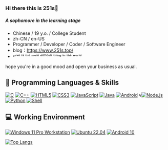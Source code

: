 ### Hi there this is 251s👋

##### A sophomore in the learning stage

- Chinese / 19 y.o. / College Student
- zh-CN / en-US 
- Programmer / Developer / Coder / Software Engineer
- blog：https://www.251s.top/
- ᴸᵒᵛᵉ ⁱˢ ᵗʰᵉ ᵐᵒˢᵗ ᵈⁱᶠᶠⁱᶜᵘˡᵗ ᵗʰⁱⁿᵍ ⁱⁿ ᵗʰᵉ ʷᵒʳˡᵈ

hope you're in a good mood and open your business as usual.

## 🌱 Programming Languages & Skills

[![C](https://camo.githubusercontent.com/e12a27ee963e840d47cec2ac5ce906440402e544236678553c0df03eb055e1fc/68747470733a2f2f696d672e736869656c64732e696f2f62616467652f2d432d6138623963633f7374796c653d666c61742d737175617265266c6f676f3d43266c6f676f436f6c6f723d666666)](https://camo.githubusercontent.com/e12a27ee963e840d47cec2ac5ce906440402e544236678553c0df03eb055e1fc/68747470733a2f2f696d672e736869656c64732e696f2f62616467652f2d432d6138623963633f7374796c653d666c61742d737175617265266c6f676f3d43266c6f676f436f6c6f723d666666) [![C++](https://camo.githubusercontent.com/62628f2baafc75d74613fb8f2a9b59abdda763b5f734fe1b9230c8d43971756f/68747470733a2f2f696d672e736869656c64732e696f2f62616467652f2d432532622532622d3030353939633f7374796c653d666c61742d737175617265266c6f676f3d43253262253262266c6f676f436f6c6f723d666666)](https://camo.githubusercontent.com/62628f2baafc75d74613fb8f2a9b59abdda763b5f734fe1b9230c8d43971756f/68747470733a2f2f696d672e736869656c64732e696f2f62616467652f2d432532622532622d3030353939633f7374796c653d666c61742d737175617265266c6f676f3d43253262253262266c6f676f436f6c6f723d666666) [![HTML5](https://camo.githubusercontent.com/2d456afd0c90568812a8c43a8e99115da6184671ae32ce58ffb7925125ce43dc/68747470733a2f2f696d672e736869656c64732e696f2f62616467652f2d48544d4c352d6533346632363f7374796c653d666c61742d737175617265266c6f676f3d48544d4c35266c6f676f436f6c6f723d666666)](https://camo.githubusercontent.com/2d456afd0c90568812a8c43a8e99115da6184671ae32ce58ffb7925125ce43dc/68747470733a2f2f696d672e736869656c64732e696f2f62616467652f2d48544d4c352d6533346632363f7374796c653d666c61742d737175617265266c6f676f3d48544d4c35266c6f676f436f6c6f723d666666) [![CSS3](https://camo.githubusercontent.com/b5418d058b303cb347bd942f0d12413561ad0c4c3037f2b64755c2b94f5f5bbf/68747470733a2f2f696d672e736869656c64732e696f2f62616467652f2d435353332d3135373262363f7374796c653d666c61742d737175617265266c6f676f3d43535333266c6162656c436f6c6f723d313537326236)](https://camo.githubusercontent.com/b5418d058b303cb347bd942f0d12413561ad0c4c3037f2b64755c2b94f5f5bbf/68747470733a2f2f696d672e736869656c64732e696f2f62616467652f2d435353332d3135373262363f7374796c653d666c61742d737175617265266c6f676f3d43535333266c6162656c436f6c6f723d313537326236) [![JavaScript](https://camo.githubusercontent.com/96c91471c2c060f422989af40487deaa63c35ca8b977e734bf8b0c56426ffb2a/68747470733a2f2f696d672e736869656c64732e696f2f62616467652f2d4a6176615363726970742d6637646631653f7374796c653d666c61742d737175617265266c6f676f3d4a617661536372697074266c6162656c436f6c6f723d663764663165266c6f676f436f6c6f723d303030)](https://camo.githubusercontent.com/96c91471c2c060f422989af40487deaa63c35ca8b977e734bf8b0c56426ffb2a/68747470733a2f2f696d672e736869656c64732e696f2f62616467652f2d4a6176615363726970742d6637646631653f7374796c653d666c61742d737175617265266c6f676f3d4a617661536372697074266c6162656c436f6c6f723d663764663165266c6f676f436f6c6f723d303030) [![Java](https://camo.githubusercontent.com/cb14daa5026323125f8bfa59cac60bda62108bd5fccbf0b42eef2568bce800bd/68747470733a2f2f696d672e736869656c64732e696f2f62616467652f2d4a6176612d3030373339363f7374796c653d666c61742d737175617265266c6f676f3d4a617661266c6f676f436f6c6f723d666666)](https://camo.githubusercontent.com/cb14daa5026323125f8bfa59cac60bda62108bd5fccbf0b42eef2568bce800bd/68747470733a2f2f696d672e736869656c64732e696f2f62616467652f2d4a6176612d3030373339363f7374796c653d666c61742d737175617265266c6f676f3d4a617661266c6f676f436f6c6f723d666666) [![Android](https://camo.githubusercontent.com/9a3df90c9f2acedf7d4b057ccaa4fb50fd8676ba3348529d0bf2b631716b87c4/68747470733a2f2f696d672e736869656c64732e696f2f62616467652f2d416e64726f69642d3364646338343f7374796c653d666c61742d737175617265266c6f676f3d616e64726f6964266c6f676f436f6c6f723d666666)](https://camo.githubusercontent.com/9a3df90c9f2acedf7d4b057ccaa4fb50fd8676ba3348529d0bf2b631716b87c4/68747470733a2f2f696d672e736869656c64732e696f2f62616467652f2d416e64726f69642d3364646338343f7374796c653d666c61742d737175617265266c6f676f3d616e64726f6964266c6f676f436f6c6f723d666666) v[![Node.js](https://camo.githubusercontent.com/655b3d19bf908fbe53d23ad63f1847fe6a2f7f206d9619ee07e01d13b129d159/68747470733a2f2f696d672e736869656c64732e696f2f62616467652f2d4e6f64652e6a732d3333393933333f7374796c653d666c61742d737175617265266c6f676f3d4e6f64652e6a73266c6f676f436f6c6f723d666666)](https://camo.githubusercontent.com/655b3d19bf908fbe53d23ad63f1847fe6a2f7f206d9619ee07e01d13b129d159/68747470733a2f2f696d672e736869656c64732e696f2f62616467652f2d4e6f64652e6a732d3333393933333f7374796c653d666c61742d737175617265266c6f676f3d4e6f64652e6a73266c6f676f436f6c6f723d666666) [![Python](https://camo.githubusercontent.com/0feaabf050dd0f2a00c06da825b44f03c9925b0ea42ee8350fbce24349e14a00/68747470733a2f2f696d672e736869656c64732e696f2f62616467652f2d507974686f6e2d3337373661623f7374796c653d666c61742d737175617265266c6f676f3d707974686f6e266c6f676f436f6c6f723d666666)](https://camo.githubusercontent.com/0feaabf050dd0f2a00c06da825b44f03c9925b0ea42ee8350fbce24349e14a00/68747470733a2f2f696d672e736869656c64732e696f2f62616467652f2d507974686f6e2d3337373661623f7374796c653d666c61742d737175617265266c6f676f3d707974686f6e266c6f676f436f6c6f723d666666) [![Shell](https://camo.githubusercontent.com/7a4201ba27b3adf0d13ae35546f43138e68de5fc071857f0165cd6365c78f89a/68747470733a2f2f696d672e736869656c64732e696f2f62616467652f2d5368656c6c2d3465616132353f7374796c653d666c61742d737175617265266c6f676f3d676e7525323062617368266c6f676f436f6c6f723d666666)](https://camo.githubusercontent.com/7a4201ba27b3adf0d13ae35546f43138e68de5fc071857f0165cd6365c78f89a/68747470733a2f2f696d672e736869656c64732e696f2f62616467652f2d5368656c6c2d3465616132353f7374796c653d666c61742d737175617265266c6f676f3d676e7525323062617368266c6f676f436f6c6f723d666666)

## 💻 Working Environment

[![Windows 11 Pro Workstation](https://camo.githubusercontent.com/4893af9f94673fd8040bc1b8d9c6d4e9f6a8e734396e3ed75ee0ded390f19dc2/68747470733a2f2f696d672e736869656c64732e696f2f62616467652f57696e646f7773253230313125323050726f253230576f726b73746174696f6e2d3030616465663f7374796c653d666c61742d737175617265266c6f676f3d77696e646f7773266c6f676f436f6c6f723d666666666666)](https://camo.githubusercontent.com/4893af9f94673fd8040bc1b8d9c6d4e9f6a8e734396e3ed75ee0ded390f19dc2/68747470733a2f2f696d672e736869656c64732e696f2f62616467652f57696e646f7773253230313125323050726f253230576f726b73746174696f6e2d3030616465663f7374796c653d666c61742d737175617265266c6f676f3d77696e646f7773266c6f676f436f6c6f723d666666666666) [![Ubuntu 22.04](https://camo.githubusercontent.com/724246802ac4c42940e17bdd0fb37b9a5b488dbdd03a165d2431ff9be0af7b9f/68747470733a2f2f696d672e736869656c64732e696f2f62616467652f5562756e747525323032322e30342d6464343831343f7374796c653d666c61742d737175617265266c6f676f3d7562756e7475266c6f676f436f6c6f723d666666666666)](https://camo.githubusercontent.com/724246802ac4c42940e17bdd0fb37b9a5b488dbdd03a165d2431ff9be0af7b9f/68747470733a2f2f696d672e736869656c64732e696f2f62616467652f5562756e747525323032322e30342d6464343831343f7374796c653d666c61742d737175617265266c6f676f3d7562756e7475266c6f676f436f6c6f723d666666666666) [![Android 10](https://camo.githubusercontent.com/29a3b8ead2ea3afad0b99cef8cb00f169f70e261ecccb839329b1034038b308a/68747470733a2f2f696d672e736869656c64732e696f2f62616467652f416e64726f696425323031302d3364646338343f7374796c653d666c61742d737175617265266c6f676f3d616e64726f6964266c6f676f436f6c6f723d666666666666)](https://camo.githubusercontent.com/29a3b8ead2ea3afad0b99cef8cb00f169f70e261ecccb839329b1034038b308a/68747470733a2f2f696d672e736869656c64732e696f2f62616467652f416e64726f696425323031302d3364646338343f7374796c653d666c61742d737175617265266c6f676f3d616e64726f6964266c6f676f436f6c6f723d666666666666)


[![Top Langs](https://github-readme-stats.vercel.app/api/top-langs/?username=Christmas&layout=compact)](https://github.com/251ss/github-readme-stats)
<!--
**251ss/251ss** is a ✨ _special_ ✨ repository because its `README.md` (this file) appears on your GitHub profile.

Here are some ideas to get you started:

- 🔭 I’m currently working on ...
- 🌱 I’m currently learning ...
- 👯 I’m looking to collaborate on ...
- 🤔 I’m looking for help with ...
- 💬 Ask me about ...
- 📫 How to reach me: ...
- 😄 Pronouns: ...
- ⚡ Fun fact: ...
-->
